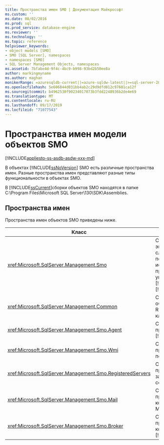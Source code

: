 ```yaml
---
title: Пространства имен SMO | Документация Майкрософт
ms.custom: ''
ms.date: 08/02/2016
ms.prod: sql
ms.prod_service: database-engine
ms.reviewer: ''
ms.technology: ''
ms.topic: reference
helpviewer_keywords:
- object models [SMO]
- SMO [SQL Server], namespaces
- namespaces [SMO]
- SQL Server Management Objects, namespaces
ms.assetid: 7bfabe4d-9f4c-4bc9-b998-93bd2b50ee8a
author: markingmyname
ms.author: maghan
monikerRange: =azuresqldb-current||=azure-sqldw-latest||>=sql-server-2016||=sqlallproducts-allversions||>=sql-server-linux-2017||=azuresqldb-mi-current
ms.openlocfilehash: 5e606844d031bb4ab2c29d9dfd012c97601ca12f
ms.sourcegitcommit: b4962530f90234017073b3fdd2248936b2de4e69
ms.translationtype: MT
ms.contentlocale: ru-RU
ms.lasthandoff: 09/17/2019
ms.locfileid: "71077543"
---
```

# <a name="smo-object-model-namespaces"></a>Пространства имен модели объектов SMO
[!INCLUDE[appliesto-ss-asdb-asdw-xxx-md](../../includes/appliesto-ss-asdb-asdw-xxx-md.md)]

  В объектах [!INCLUDE[ssNoVersion](../../includes/ssnoversion-md.md)] SMO есть различные пространства имен. Разные пространства имен представляют разные типы функциональности в объектах SMO.  
  
 В [!INCLUDE[ssCurrent](../../includes/sscurrent-md.md)]сборки объектов SMO находятся в папке C:\Program Files\Microsoft SQL Server\130\SDK\Assemblies.  
  
## <a name="namespaces"></a>Пространства имен  
 Пространства имен объектов SMO приведены ниже.  
  
|Класс|Функция|  
|-----------|--------------|  
|<xref:Microsoft.SqlServer.Management.Smo>|Содержит классы экземпляров, служебные классы и перечисления, которые используются для программного управления [!INCLUDE[msCoName](../../includes/msconame-md.md)]. [!INCLUDE[ssNoVersion](../../includes/ssnoversion-md.md)]|  
|<xref:Microsoft.SqlServer.Management.Common>|Содержит классы, общие для объектов RMO и SMO, например классы соединений.|  
|<xref:Microsoft.SqlServer.Management.Smo.Agent>|Содержит классы, представляющие агент [!INCLUDE[ssNoVersion](../../includes/ssnoversion-md.md)].|  
|<xref:Microsoft.SqlServer.Management.Smo.Wmi>|Содержит классы, представляющие поставщик WMI.|  
|<xref:Microsoft.SqlServer.Management.Smo.RegisteredServers>|Содержит классы, представляющие зарегистрированные серверы.|  
|<xref:Microsoft.SqlServer.Management.Smo.Mail>|Содержит классы, представляющие компонент Database Mail.|  
|<xref:Microsoft.SqlServer.Management.Smo.Broker>|Содержит классы, представляющие компонент [!INCLUDE[ssSB](../../includes/sssb-md.md)].|  
  
  

